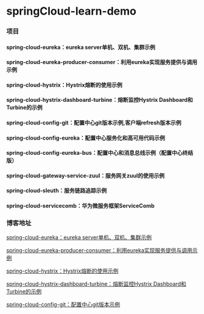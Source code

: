 # springCloud-learn-demo

### 项目
#### spring-cloud-eureka：eureka server单机、双机、集群示例
#### spring-cloud-eureka-producer-consumer：利用eureka实现服务提供与调用示例
#### spring-cloud-hystrix：Hystrix熔断的使用示例
#### spring-cloud-hystrix-dashboard-turbine：熔断监控Hystrix Dashboard和Turbine的示例
#### spring-cloud-config-git：配置中心git版本示例,客户端refresh版本示例
#### spring-cloud-config-eureka：配置中心服务化和高可用代码示例
#### spring-cloud-config-eureka-bus：配置中心和消息总线示例（配置中心终结版）
#### spring-cloud-gateway-service-zuul：服务网关zuul的使用示例
#### spring-cloud-sleuth：服务链路追踪示例
#### spring-cloud-servicecomb：华为微服务框架ServiceComb


### 博客地址
[spring-cloud-eureka：eureka server单机、双机、集群示例](http://www.cnblogs.com/nbfujx/p/7976905.html)  </br>

[spring-cloud-eureka-producer-consumer：利用eureka实现服务提供与调用示例](http://www.cnblogs.com/nbfujx/p/7992988.html)  </br>

[spring-cloud-hystrix：Hystrix熔断的使用示例](http://www.cnblogs.com/nbfujx/p/7993000.html)  </br>

[spring-cloud-hystrix-dashboard-turbine：熔断监控Hystrix Dashboard和Turbine的示例](http://www.cnblogs.com/nbfujx/p/7993003.html)  </br>

[spring-cloud-config-git：配置中心git版本示例](http://www.cnblogs.com/nbfujx/p/8385256.html) </br>

